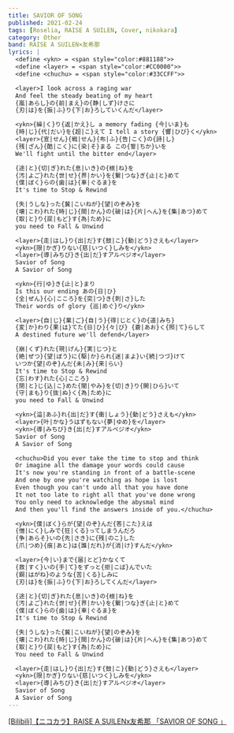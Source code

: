 ```yaml
---
title: SAVIOR OF SONG
published: 2021-02-24
tags: [Roselia, RAISE A SUILEN, Cover, nikokara]
category: Other
band: RAISE A SUILEN×友希那
lyrics: |
  <define <ykn> = <span style="color:#881188">>
  <define <layer> = <span style="color:#CC0000">>
  <define <chuchu> = <span style="color:#33CCFF">>

  <layer>I look across a raging war
  And feel the steady beating of my heart
  {嵐|あらし}の{前|まえ}の{静|しず}けさに
  {刃|は}を{振|ふ}り{下|お}ろしていくんだ</layer>

  <ykn>{繰|く}り{返|かえ}し a memory fading {今|いま}も
  {時|じ}{代|だい}を{超|こ}えて I tell a story {響|ひび}く</ykn>
  <layer>{宣|せん}{戦|せん}{布|ふ}{告|こく}の{詩|し}
  {残|ざん}{酷|こく}に{染|そ}まる この{誓|ちか}いを
  We'll fight until the bitter end</layer>

  {途|と}{切|ぎ}れた{息|いき}の{根|ね}を
  {汚|よご}れた{世|せ}{界|かい}を{繋|つな}ぎ{止|と}めて
  {僕|ぼく}らの{歯|は}{車|ぐるま}を
  It's time to Stop & Rewind

  {失|うしな}った{冀|こいねが}{望|のぞみ}を
  {壊|こわ}れた{時|じ}{間|かん}の{破|は}{片|へん}を{集|あつ}めて
  {取|と}り{戻|もど}す{為|ため}に
  you need to Fall & Unwind

  <layer>{走|はし}り{出|だ}す{鼓|こ}{動|どう}さえも</layer>
  <ykn>{限|かぎ}りない{慈|いつく}しみを</ykn>
  <layer>{導|みちび}き{出|だ}すアルぺジオ</layer>
  Savior of Song
  A Savior of Song

  <ykn>{行|ゆ}き{止|と}まり
  Is this our ending あの{日|ひ}
  {全|ぜん}{心|こころ}を{突|つ}き{刺|さ}した
  Their words of glory {巡|めぐ}り</ykn>

  <layer>{自|じ}{業|ご}{自|う}{得|じとく}の{道|みち}
  {変|か}わり{果|は}てた{日|ひ}{々|び} {蒼|あお}く{照|て}らして
  A destined future we'll defend</layer>

  {崩|くず}れた{現|げん}{実|じつ}と
  {絶|ぜつ}{望|ぼう}に{駆|か}られ{迷|まよ}い{続|つづ}けて
  いつか{望|のぞ}んだ{未|み}{来|らい}
  It's time to Stop & Rewind
  {忘|わす}れた{心|こころ}
  {閉|と}じ{込|こ}めた{闇|やみ}を{切|き}り{開|ひら}いて
  {守|まも}り{抜|ぬ}く{為|ため}に
  you need to Fall & Unwind

  <ykn>{溢|あふ}れ{出|だ}す{衝|しょう}{動|どう}さえも</ykn>
  <layer>{叶|かな}うはずもない{夢|ゆめ}を</layer>
  <ykn>{導|みちび}き{出|だ}すアルぺジオ</ykn>
  Savior of Song
  A Savior of Song

  <chuchu>Did you ever take the time to stop and think
  Or imagine all the damage your words could cause
  It's now you're standing in front of a battle-scene
  And one by one you're watching as hope is lost
  Even though you can't undo all that you have done
  It not too late to right all that you've done wrong
  You only need to acknowledge the abysmal mind
  And then you'll find the answers inside of you.</chuchu>

  <ykn>{僕|ぼく}らが{望|のぞ}んだ{答|こた}えは
  {憎|にく}しみで{狂|くる}ってしまうんだろ
  {争|あらそ}いの{先|さき}に{残|のこ}した
  {爪|つめ}{痕|あと}は{誰|だれ}が{消|け}すんだ</ykn>

  <layer>{今|い}まで{届|とど}かなくて
  {救|すく}いの{手|て}をずっと{拒|こば}んでいた
  {鋼|はがね}のような{苦|くる}しみに
  {刃|は}を{振|ふ}り{下|お}ろしてくんだ</layer>

  {途|と}{切|ぎ}れた{息|いき}の{根|ね}を
  {汚|よご}れた{世|せ}{界|かい}を{繋|つな}ぎ{止|と}めて
  {僕|ぼく}らの{歯|は}{車|ぐるま}を
  It's time to Stop & Rewind

  {失|うしな}った{冀|こいねが}{望|のぞみ}を
  {壊|こわ}れた{時|じ}{間|かん}の{破|は}{片|へん}を{集|あつ}めて
  {取|と}り{戻|もど}す{為|ため}に
  You need to Fall & Unwind

  <layer>{走|はし}り{出|だ}す{鼓|こ}{動|どう}さえも</layer>
  <ykn>{限|かぎ}りない{慈|いつく}しみを</ykn>
  <layer>{導|みちび}き{出|だ}すアルぺジオ</layer>
  Savior of Song
  A Savior of Song
---
```

<summary>
    <a href="https://www.bilibili.com/video/BV1Ah9HY6E3Y/">
        [Bilibili]【ニコカラ】RAISE A SUILENx友希那 「SAVIOR OF SONG 」
    </a>
</summary>